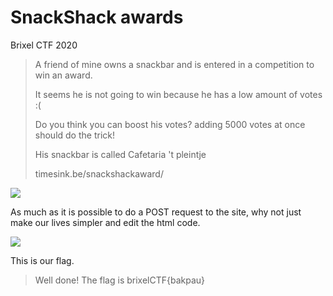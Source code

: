 # SnackShack awards

Brixel CTF 2020

>A friend of mine owns a snackbar and is entered in a competition to win an award.
>
>It seems he is not going to win because he has a low amount of votes :(
>
>Do you think you can boost his votes? adding 5000 votes at once should do the trick!
>
>His snackbar is called Cafetaria 't pleintje
>
>timesink.be/snackshackaward/ 

<code><img src="https://zyphen.is-inside.me/ZLlCISe5.png"></code>

As much as it is possible to do a POST request to the site, why not just make our lives simpler and edit the html code.

<code><img src="https://zyphen.is-inside.me/TNqemfIw.png"></code>

This is our flag.

> Well done! The flag is brixelCTF{bakpau}
